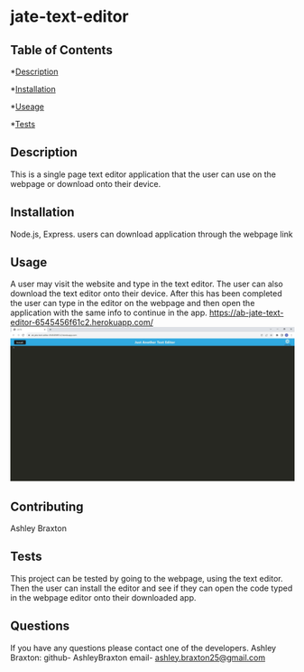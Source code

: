 # jate-text-editor

  ## Table of Contents
  *[Description](#description)

  *[Installation](#installation)

  *[Useage](#usage)

  *[Tests](#tests)


  ## Description
  This is a single page text editor application that the user can use on the webpage or download onto their device.

  ## Installation
  Node.js, Express.
  users can download application through the webpage link

  ## Usage
  A user may visit the website and type in the text editor. The user can also download the text editor onto their device. After this has been completed the user can type in the editor on the webpage and then open the application with the same info to continue in the app.
  https://ab-jate-text-editor-6545456f61c2.herokuapp.com/
 ![Just Another Text editor screenshot](./client/src/images/Capture.JPG)

  ## Contributing
 Ashley Braxton

  ## Tests
  This project can be tested by going to the webpage, using the text editor. Then the user can install the editor and see if they can open the code typed in the webpage editor onto their downloaded app.

  ## Questions
  If you have any questions please contact one of the developers.
  Ashley Braxton: 
  github- AshleyBraxton
  email- ashley.braxton25@gmail.com